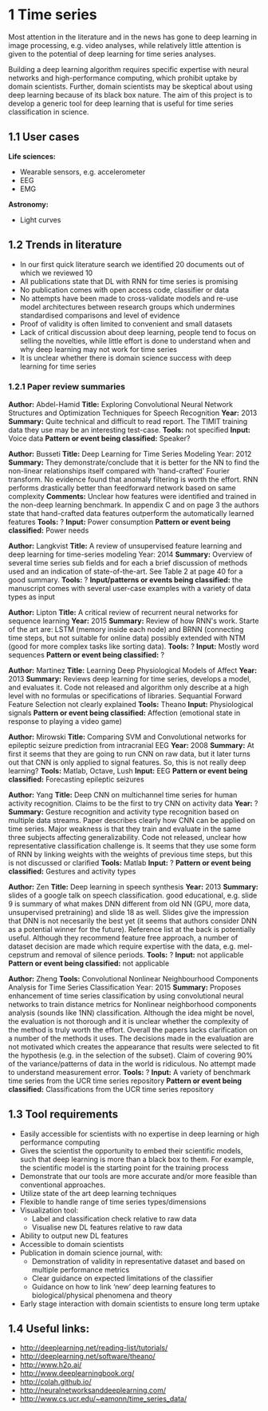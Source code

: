 # 1 Time series

Most attention in the literature and in the news has gone to deep learning in image processing, e.g. video analyses, while relatively little attention is given to the potential of deep learning for time series analyses. 

Building a deep learning algorithm requires specific expertise with neural networks and high-performance computing, which prohibit uptake by domain scientists.  Further, domain scientists may be skeptical about using deep learning because of its black box nature. The aim of this project is to develop a generic tool for deep learning that is useful for time series classification in science.

## 1.1 User cases 

**Life sciences:**
- Wearable sensors, e.g. accelerometer
- EEG
- EMG

**Astronomy:**
- Light curves

## 1.2 Trends in literature
* In our first quick literature search we identified 20 documents out of which we reviewed 10
* All publications state that DL with RNN for time series is promising
* No publication comes with open access code, classifier or data
* No attempts have been made to cross-validate models and re-use model architectures between research groups which undermines standardised comparisons and level of evidence
* Proof of validity is often limited to convenient and small datasets
* Lack of critical discussion about deep learning, people tend to focus on selling the novelties, while little effort is done to understand when and why deep learning may not work for time series
* It is unclear whether there is domain science success with deep learning for time series

### 1.2.1 Paper review summaries

**Author:** Abdel-Hamid
**Title:** Exploring Convolutional Neural Network Structures and Optimization Techniques for Speech Recognition
**Year:** 2013
**Summary:** Quite technical and difficult to read report. The TIMIT training data they use may be an interesting test-case.
**Tools:** not specified
**Input:** Voice data
**Pattern or event being classified:** Speaker?

**Author:** Busseti
**Title:** Deep Learning for Time Series Modeling
Year: 2012
**Summary:** They demonstrate/conclude that it is better for the NN to find the non-linear relationships itself compared with 'hand-crafted' Fourier transform. No evidence found that anomaly filtering is worth the effort. RNN performs drastically better than feedforward network based on same complexity
**Comments:** Unclear how features were identified and trained in the non-deep learning benchmark. In appendix C and on page 3 the authors state that hand-crafted data features outperform the automatically learned features
**Tools:** ?
**Input:**  Power consumption
**Pattern or event being classified:** Power needs

**Author:** Langkvist
**Title:** A review of unsupervised feature learning and deep learning for time-series modeling
Year: 2014
**Summary:** Overview of several time series sub fields and for each a brief discussion of methods used and an indication of state-of-the-art. See Table 2 at page 40 for a good summary.
**Tools:** ?
**Input/patterns or events being classified:** the manuscript comes with several user-case examples with a variety of data types as input

**Author:** Lipton
**Title:** A critical review of recurrent neural networks for sequence learning
**Year:** 2015
**Summary:** Review of how RNN's work. Starte of the art are: LSTM (memory inside each node) and BRNN (connecting time steps, but not suitable for online data) possibly extended with NTM (good for more complex tasks like sorting data).
**Tools:** ?
**Input:** Mostly word sequences
**Pattern or event being classified:** ?

**Author:** Martinez
**Title:** Learning Deep Physiological Models of Affect
**Year:** 2013
**Summary:** Reviews deep learning for time series, develops a model, and evaluates it. Code not released and algorithm only describe at a high level with no formulas or specifications of libraries. Sequantial Forward Feature Selection not clearly explained
**Tools:** Theano
**Input:**  Physiological signals
**Pattern or event being classified:** Affection (emotional state in response to playing a video game)

**Author:** Mirowski
**Title:** Comparing SVM and Convolutional networks for epileptic seizure prediction from intracranial EEG
**Year:** 2008
**Summary:** At first it seems that they are going to run CNN on raw data, but it later turns out that CNN is only applied to signal features. So, this is not really deep learning?
**Tools:** Matlab, Octave, Lush
**Input:**  EEG
**Pattern or event being classified:** Forecasting epileptic seizures

**Author:** Yang
**Title:** Deep CNN on multichannel time series for human activity recognition. Claims to be the first to try CNN on activity data
**Year:** ?
**Summary:** Gesture recognition and activity type recognition based on multiple data streams. Paper describes clearly how CNN can be applied on time series. Major weakness is that they train and evaluate in the same three subjects affecting generalizability. Code not released, unclear how representative classification challenge is. It seems that they use some form of RNN by linking weights with the weights of previous time steps, but this is not discussed or clarified
**Tools:** Matlab
**Input:** ? 
**Pattern or event being classified:** Gestures and activity types

**Author:** Zen
**Title:** Deep learning in speech synthesis
**Year:** 2013
**Summary:** slides of a google talk on speech classification. good educational, e.g. slide 9 is summary of what makes DNN different from old NN (GPU, more data, unsupervised pretraining) and slide 18 as well. Slides give the impression that DNN is not necesarily the best yet (it seems that authors consider DNN as a potential winner for the future). Reference list at the back is potentially useful. Although they recommend feature free approach, a number of dataset decision are made which require expertise with the data, e.g. mel-cepstrum and removal of silence periods.
**Tools:** ?
**Input:** not applicable
**Pattern or event being classified:** not applicable

**Author:** Zheng
**Tools:** Convolutional Nonlinear Neighbourhood Components Analysis for Time Series Classification
Year: 2015
**Summary:** Proposes enhancement of time series classification by using convolutional neural networks to train distance metrics for Nonlinear neighborhood components analysis (sounds like 1NN) classification. Although the idea might be novel, the evaluation is not thorough and it is unclear whether the complexity of the method is truly worth the effort. Overall the papers lacks clarification on a number of the methods it uses. The decisions made in the evaluation are not motivated which creates the appearance that results were selected to fit the hypothesis (e.g. in the selection of the subset). Claim of covering 90% of the variance/patterns of data in the world is ridiculous. No attempt made to understand measurement error.
**Tools:** ?
**Input:** A variety of benchmark time series from the UCR time series repository
**Pattern or event being classified:** Classifications from the UCR time series repository



## 1.3 Tool requirements

* Easily accessible for scientists with no expertise in deep learning or high performance computing
* Gives the scientist the opportunity to embed their scientific models, such that deep learning is more than a black box to them. For example, the scientific model is the starting point for the training process
* Demonstrate that our tools are more accurate and/or more feasible than conventional approaches. 
* Utilize state of the art deep learning techniques
* Flexible to handle range of time series types/dimensions
* Visualization tool:
  * Label and classification check relative to raw data
  * Visualise new DL features relative to raw data
* Ability to output new DL features
* Accessible to domain scientists
* Publication in domain science journal, with:
  * Demonstration of validity in representative dataset and based on multiple performance metrics
  * Clear guidance on expected limitations of the classifier
  * Guidance on how to link ‘new’ deep learning features to biological/physical phenomena and theory
* Early stage interaction with domain scientists to ensure long term uptake

## 1.4 Useful links:
* http://deeplearning.net/reading-list/tutorials/
* http://deeplearning.net/software/theano/
* http://www.h2o.ai/
* http://www.deeplearningbook.org/
* http://colah.github.io/
* http://neuralnetworksanddeeplearning.com/
* http://www.cs.ucr.edu/~eamonn/time_series_data/
